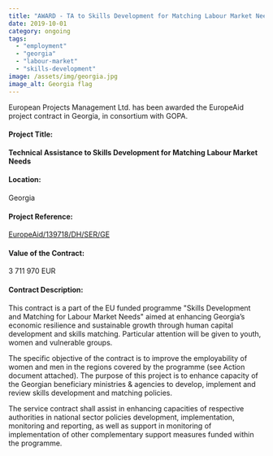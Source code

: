 ```yaml
---
title: "AWARD - TA to Skills Development for Matching Labour Market Needs in Georgia"
date: 2019-10-01
category: ongoing
tags: 
  - "employment"
  - "georgia"
  - "labour-market"
  - "skills-development"
image: /assets/img/georgia.jpg
image_alt: Georgia flag
---
```


European Projects Management Ltd. has been awarded the EuropeAid project contract in Georgia, in consortium with GOPA.

#### Project Title:

**Technical Assistance to Skills Development for Matching Labour Market Needs**

#### Location:

Georgia

#### Project Reference:

[EuropeAid/139718/DH/SER/GE](https://webgate.ec.europa.eu/europeaid/online-services/index.cfm?ADSSChck=1529394972169&do=publi.detPUB&searchtype=QS&orderby=upd&orderbyad=Desc&nbPubliList=15&page=1&aoref=139718)

#### Value of the Contract:

3 711 970 EUR

#### Contract Description:

This contract is a part of the EU funded programme "Skills Development and Matching for Labour Market Needs" aimed at enhancing Georgia’s economic resilience and sustainable growth through human capital development and skills matching. Particular attention will be given to youth, women and vulnerable groups.

The specific objective of the contract is to improve the employability of women and men in the regions covered by the programme (see Action document attached). The purpose of this project is to enhance capacity of the Georgian beneficiary ministries & agencies to develop, implement and review skills development and matching policies.

The service contract shall assist in enhancing capacities of respective authorities in national sector policies development, implementation, monitoring and reporting, as well as support in monitoring of implementation of other complementary support measures funded within the programme.
